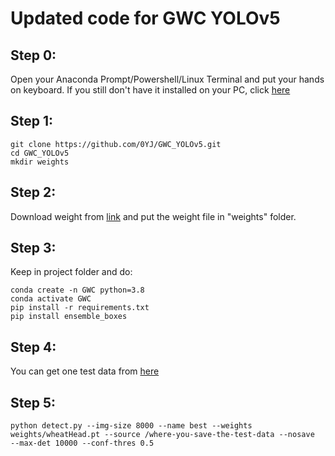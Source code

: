 # Updated code for GWC YOLOv5
## Step 0: 
Open your Anaconda Prompt/Powershell/Linux Terminal and put your hands on keyboard. If you still don't have it installed on your PC, click [here](https://www.anaconda.com/download)

## Step 1: 
```shell
git clone https://github.com/0YJ/GWC_YOLOv5.git
cd GWC_YOLOv5
mkdir weights
```
## Step 2: 
Download weight from [link](https://drive.google.com/file/d/1msfpBFOTe_g0Jp3c-DITUglHJaFOSHmk/view?usp=sharing) and put the weight file in "weights" folder.

## Step 3: 
Keep in project folder and do: 
```
conda create -n GWC python=3.8
conda activate GWC
pip install -r requirements.txt
pip install ensemble_boxes
```

## Step 4: 
You can get one test data from [here](https://drive.google.com/file/d/1V5k1wamDO7UmcMn-LIa3HEhf_iDz_EfP/view?usp=drive_link)

## Step 5: 
```
python detect.py --img-size 8000 --name best --weights weights/wheatHead.pt --source /where-you-save-the-test-data --nosave  --max-det 10000 --conf-thres 0.5
```
